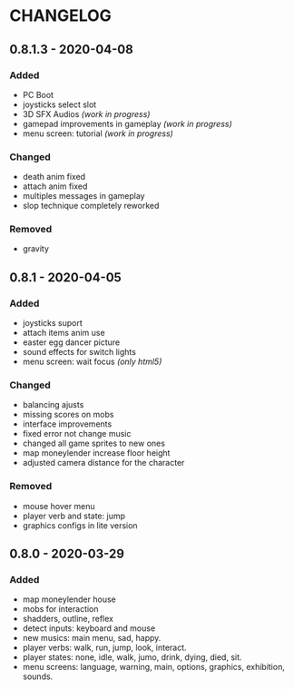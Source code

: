 # CHANGELOG #

## 0.8.1.3 - 2020-04-08 ##

### Added ###
 
 * PC Boot 
 * joysticks select slot
 * 3D SFX Audios _(work in progress)_
 * gamepad improvements in gameplay _(work in progress)_
 * menu screen: tutorial _(work in progress)_

### Changed ###
 
 * death anim fixed
 * attach anim fixed 
 * multiples messages in gameplay
 * slop technique completely reworked

### Removed ###

 * gravity

## 0.8.1 - 2020-04-05 ##

### Added ###

 * joysticks suport
 * attach items anim use
 * easter egg dancer picture
 * sound effects for switch lights
 * menu screen: wait focus _(only html5)_

### Changed ###
 
 * balancing ajusts
 * missing scores on mobs
 * interface improvements
 * fixed error not change music
 * changed all game sprites to new ones
 * map moneylender increase floor height
 * adjusted camera distance for the character

### Removed ###

 * mouse hover menu
 * player verb and state: jump
 * graphics configs in lite version

## 0.8.0 - 2020-03-29 ##

### Added ###

 * map moneylender house
 * mobs for interaction
 * shadders, outline, reflex
 * detect inputs: keyboard and mouse
 * new musics: main menu, sad, happy.
 * player verbs: walk, run, jump, look, interact.
 * player states: none, idle, walk, jumo, drink, dying, died, sit.
 * menu screens: language, warning, main, options, graphics, exhibition, sounds.
